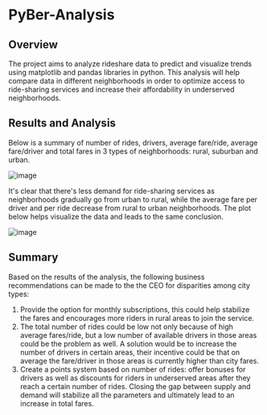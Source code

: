 # PyBer-Analysis

## Overview 
The project aims to analyze rideshare data to predict and visualize trends using matplotlib and pandas libraries in python. This analysis will help compare data in different neighborhoods in order to optimize access to ride-sharing services and increase their affordability in underserved neighborhoods. 
 
## Results and Analysis
Below is a summary of number of rides, drivers, average fare/ride, average fare/driver and total fares in 3 types of neighborhoods: rural, suburban and urban. 

![image](https://user-images.githubusercontent.com/79415699/111920801-6246be00-8a67-11eb-98b3-c68d728c6a34.png)

It's clear that there's less demand for ride-sharing services as neighborhoods gradually go from urban to rural, while the average fare per driver and per ride decrease from rural to urban neighborhoods. The plot below helps visualize the data and leads to the same conclusion.

![image](https://user-images.githubusercontent.com/79415699/111920809-6bd02600-8a67-11eb-8536-3a5fcebb88cd.png)

## Summary
Based on the results of the analysis, the following business recommendations can be made to the the CEO for disparities among city types:

1. Provide the option for monthly subscriptions, this could help stabilize the fares and encourages more riders in rural areas to join the service. 
2. The total number of rides could be low not only because of high average fares/ride, but a low number of available drivers in those areas could be the problem as well. A solution would be to increase the number of drivers in certain areas, their incentive could be that on average the fare/driver in those areas is currently higher than city fares. 
3. Create a points system based on number of rides: offer bonuses for drivers as well as discounts for riders in underserved areas after they reach a certain number of rides. Closing the gap between supply and demand will stabilize all the parameters and ultimately lead to an increase in total fares. 
